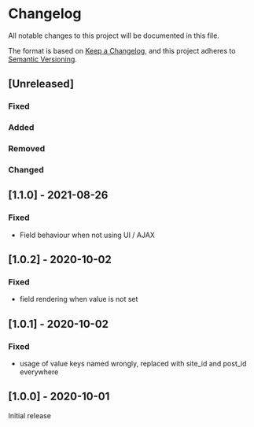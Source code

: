 # Changelog
All notable changes to this project will be documented in this file.

The format is based on [Keep a Changelog](https://keepachangelog.com/en/1.0.0/), and this project adheres to [Semantic Versioning](https://semver.org/spec/v2.0.0.html).

## [Unreleased]
### Fixed
### Added
### Removed
### Changed

## [1.1.0] - 2021-08-26
### Fixed
- Field behaviour when not using UI / AJAX

## [1.0.2] - 2020-10-02
### Fixed
- field rendering when value is not set

## [1.0.1] - 2020-10-02
### Fixed
- usage of value keys named wrongly, replaced with site_id and post_id everywhere

## [1.0.0] - 2020-10-01

Initial release
